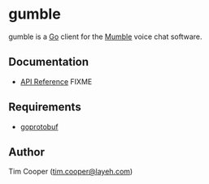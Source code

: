 # gumble

gumble is a [Go](https://golang.org/) client for the [Mumble](http://mumble.info) voice chat software.

## Documentation

- [API Reference](https://godoc.org/github.com/-----/-----) FIXME

## Requirements

- [goprotobuf](https://code.google.com/p/goprotobuf/)

## Author

Tim Cooper (<tim.cooper@layeh.com>)
